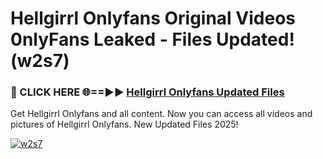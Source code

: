 # Hellgirrl Onlyfans Original Videos 0nlyFans Leaked - Files Updated! (w2s7)

<h3>🔴 CLICK HERE 🌐==►► <a href="https://tinyurl.com/ehrbuxhb" rel="nofollow">Hellgirrl Onlyfans Updated Files</a></h3>

Get Hellgirrl Onlyfans and all content. Now you can access all videos and pictures of Hellgirrl Onlyfans. New Updated Files 2025!

[![w2s7](https://i.imgur.com/lVYEuWS.gif)](https://tinyurl.com/ehrbuxhb)
